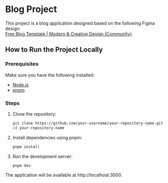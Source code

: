 # Blog Project

This project is a blog application designed based on the following Figma design:  
[Free Blog Template | Modern & Creative Design (Community)](https://www.figma.com/design/Dvnx0cfILqc9qmUF38HOxW/Free-Blog-Template--%7C-Modern-%26-Creative-design-(Community)?node-id=2101-19307&node-type=frame&t=ckPLcVCuogRVtmZx-0).

## How to Run the Project Locally

### Prerequisites

Make sure you have the following installed:

- [Node.js](https://nodejs.org/)
- [pnpm](https://pnpm.io/)

### Steps

1. Clone the repository:

    ```bash
   git clone https://github.com/your-username/your-repository-name.git
   cd your-repository-name
   ```

2. Install dependencies using pnpm:

    ```bash
    pnpm install
    ```

3. Run the development server:

    ```bash
    pnpm dev
    ```

The application will be available at http://localhost:3000.
